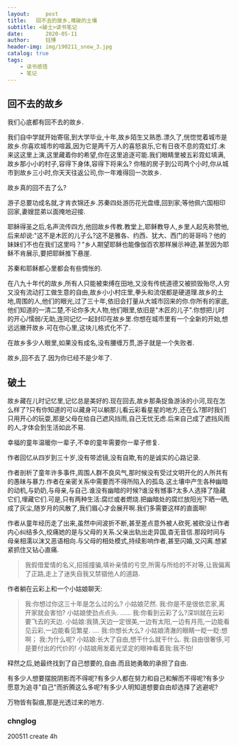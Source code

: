 ```yaml
---
layout:     post
title:   回不去的故乡,难破的土壤
subtitle: <破土>读书笔记
date:       2020-05-11
author:     钰博
header-img: img/190211_snow_3.jpg
catalog: true
tags:
    - 读书感悟
    - 笔记
---
```


## 回不去的故乡

我们心底都有回不去的故乡.

我们自中学就开始寄宿,到大学毕业,十年,故乡陌生又熟悉.漂久了,恍惚觉着城市是故乡.你喜欢城市的喧嚣,因为它是两千万人的喜怒哀乐,它有日夜不息的霓虹灯.未来这这里上演,这里藏着你的希望,你在这里追逐可能.我们眼睛里被五彩霓虹填满,故乡那小小的村子,容得下身体,容得下将来么?
你租的房子到公司两个小时,你从城市到故乡三小时,你天天往返公司,你一年难得回一次故乡.

故乡真的回不去了么?

游子总要功成名就,才肯衣锦还乡.苏秦四处游历花光盘缠,回到家;等他佩六国相印回家,妻嫂昆弟以面掩地迎接.

耶稣得圣之后,名声流传四方,他回故乡传教.教堂上,耶稣教导人,乡里人起先称赞他,后来却说:"这不是木匠的儿子么?这不是雅各、约西、犹大、西门的哥哥吗？他的妹妹们不也在我们这里吗？"乡人期望耶稣也能像伽百农那样展示神迹,甚至因为耶稣不肯展示,要把耶稣推下悬崖.

苏秦和耶稣都心里都会有些惆怅的.

在八九十年代的故乡,所有人只能被束缚在田地,又没有传统道德又被损毁殆尽,人穷又没有流动打工做生意的自由,故乡小小村庄里,拳头和流氓都是硬道理.故乡的土地,周围的人,他们的眼光,过了三十年,依旧会打量从大城市回来的你.你所有的家底,他们知道的一清二楚,不论你多大人物,他们眼里,依旧是"木匠的儿子".你想把儿时的开心/懦弱/无助,连同记忆一起封印在故乡里.你想在城市里有一个全新的开始,想远远撇开故乡.可在你心里,这块儿格式化不了.

在故乡多少人眼里,如果没有成名,没有腰缠万贯,游子就是一个失败者.

故乡,回不去了.因为你已经不是少年了.


## 破土

故乡藏在儿时记忆里,记忆总是美好的.现在回去,故乡那条捉鱼游泳的小河,现在怎么样了?只有你知道的可以藏身可以躺那儿看云彩看星星的地方,还在么?那时我们只用开心的玩耍,那是父母在给自己遮风挡雨,自己无忧无虑.后来自己成了遮挡风雨的人,才体会到生活如此不易.

幸福的童年温暖你一辈子,不幸的童年需要你一辈子修复.

作者回忆从四岁到三十岁,没有带滤镜,没有自欺,有的是诚实的心路记录.

作者剖析了童年许多事件,周围人群不良风气,那时候没有受过文明开化的人所共有的愚昧与暴力.作者在亲密关系中需要而不得所陷入的孤岛.这土壤中产生各种幽暗的动机,与奶奶,与母亲,与自己.谁没有幽暗的时候?谁没有憾事?太多人选择了隐藏它们,埋藏它们.可是,只有两种生活:腐烂或者燃烧.把幽暗处的腐烂放阳光下晒一晒,成了灰尘,随岁月的风散了,我们眉心才会展开啊.我们多需要这样的直面啊!

作者从童年经历走了出来,虽然中间波折不断,甚至差点意外被人砍死.被砍没让作者内心纠结多久,绞痛她的是与父母的关系.父亲出轨出走异国,杳无音信.那段时间与母亲相濡以沫又恶语相向.与父母的相处模式,持续影响作者,甚至闪婚,又闪离.想紧紧抓住又钻心直痛.

> 我假借爱情的名义,招摇撞骗,填补亲情的亏空,所需与所给的不对等,让我偏离了正路,走上了迷失自我又禁锢他人的道路.

作者躺在云彩上和一个小姑娘聊天:


> 我:你想过你这三十年是怎么过的么?
> 小姑娘茫然.
> 我:你是不是很依恋家,离开家就会害怕?
> 小姑娘使劲点点头.
> ......
> 我:你看到云彩了么?深圳就在云彩要飞去的天边.
> 小姑娘:我猜,天边一定很美,一边有太阳,一边有月亮,一边能看见云彩,一边能看见繁星.
> ....
> 我:你想长大么?
> 小姑娘清澈的眼睛一眨一眨:想啊；
> 我:为什么呢?
> 小姑娘:长大了自由,想干什么就干什么.
> 我:自由很奢侈,可是要付出的代价的!
> 小姑娘用发着光坚定的眼神看着我:我不怕!

释然之后,她最终找到了自己想要的,自由.而且她勇敢的承担了自由.

有多少人想要摆脱阴影而不得呢?有多少人都在努力和自己和解而不得呢?有多少愿意为追寻"自己"而折腾这么多呢?有多少人明知道想要自由却选择了逃避呢?

万物皆有裂痕,那是光透过来的地方.



### chnglog
200511 create 4h
 
